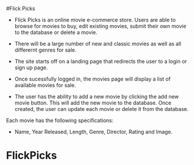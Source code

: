 #Flick Picks

* Flick Picks is an online movie e-commerce store. Users are able to browse for movies to buy, edit existing movies, submit their own movie to the database or delete a movie.
* There will be a large number of new and classic movies as well as all differernt genres for sale.

* The site starts off on a landing page that redirects the user to a login or sign up page.
* Once sucessfully logged in, the movies page will display a list of available movies for sale.
* The user has the ability to add a new movie by clicking the add new movie button. This will add the new movie to the database. Once created, the user can update each movie or delete it from the database.

Each movie has the following specifications:
* Name, Year Released, Length, Genre, Director, Rating and Image.

# FlickPicks

